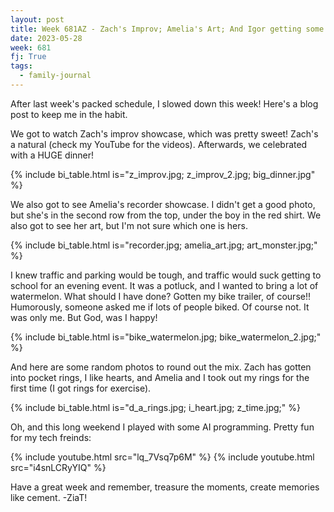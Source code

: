 ```yaml
---
layout: post
title: Week 681AZ - Zach's Improv; Amelia's Art; And Igor getting some programming time.
date: 2023-05-28
week: 681
fj: True
tags:
  - family-journal
---
```


After last week's packed schedule, I slowed down this week! Here's a blog post to keep me in the habit.

We got to watch Zach's improv showcase, which was pretty sweet! Zach's a natural (check my YouTube for the videos). Afterwards, we celebrated with a HUGE dinner!

{% include bi_table.html is="z_improv.jpg; z_improv_2.jpg; big_dinner.jpg" %}

We also got to see Amelia's recorder showcase. I didn't get a good photo, but she's in the second row from the top, under the boy in the red shirt. We also got to see her art, but I'm not sure which one is hers.

{% include bi_table.html is="recorder.jpg; amelia_art.jpg; art_monster.jpg;" %}

I knew traffic and parking would be tough, and traffic would suck getting to school for an evening event. It was a potluck, and I wanted to bring a lot of watermelon. What should I have done? Gotten my bike trailer, of course!! Humorously, someone asked me if lots of people biked. Of course not. It was only me. But God, was I happy!

{% include bi_table.html is="bike_watermelon.jpg; bike_watermelon_2.jpg;" %}

And here are some random photos to round out the mix. Zach has gotten into pocket rings, I like hearts, and Amelia and I took out my rings for the first time (I got rings for exercise).

{% include bi_table.html is="d_a_rings.jpg; i_heart.jpg; z_time.jpg;" %}

Oh, and this long weekend I played with some AI programming. Pretty fun for my tech freinds:

{% include youtube.html src="lq_7Vsq7p6M" %}
{% include youtube.html src="i4snLCRyYIQ" %}

Have a great week and remember, treasure the moments, create memories like cement. -ZiaT!
